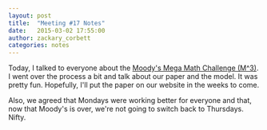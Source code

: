```yaml
---
layout: post
title:  "Meeting #17 Notes"
date:   2015-03-02 17:55:00
author: zackary_corbett
categories: notes
---
```


Today, I talked to everyone about the [Moody's Mega Math Challenge (M^3)][M3]. I went over the process a bit and talk about our paper and the model. It was pretty fun. Hopefully, I'll put the paper on our website in the weeks to come.

Also, we agreed that Mondays were working better for everyone and that, now that Moody's is over, we're not going to switch back to Thursdays. Nifty.


[M3]: http://m3challenge.siam.org/